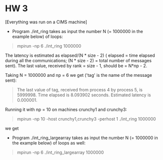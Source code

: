 # HW 3 

[Everything was run on a CIMS machine]

- Program ./int_ring takes as input the number N (= 1000000 in the example below) of loops:

> mpirun -np 6 ./int_ring 1000000

The latency is estimated as elapsed/(N * size - 2) ( elapsed = time elapsed during all the communications; (N * size - 2) = total number of messages sent).
The last value, received by rank = size - 1, should be = N*np - 2.

Taking N = 1000000 and np = 6 we get ('tag' is the name of the message sent):

> The last value of tag, received from process 4 by process 5, is 5999998.
> Time elapsed is 8.093902 seconds.
> Estimated latency is 0.000001.

Running it with np = 10 on machines crunchy1 and crunchy3:

> mpirun -np 10 -host crunchy1,crunchy3 -perhost 1 ./int_ring 1000000

we get 

> 

- Program ./int_ring_largearray takes as input the number N (= 1000000 in the example below) of loops as well:

> mpirun -np 6 ./int_ring_largearray 1000000
